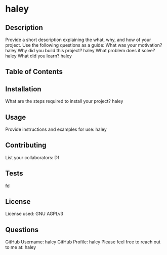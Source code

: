 # haley

  ## Description
  Provide a short description explaining the what, why, and how of your project. Use the following questions as a guide:
  What was your motivation? haley
  Why did you build this project? haley
  What problem does it solve? haley
  What did you learn? haley

  ## Table of Contents

  ## Installation
  What are the steps required to install your project? haley

  ## Usage
  Provide instructions and examples for use: haley

  ## Contributing
  List your collaborators: Df

  ## Tests
  fd

  ## License
  License used: GNU AGPLv3

  ## Questions
  GitHub Username: haley
  GitHub Profile: haley
  Please feel free to reach out to me at: haley

